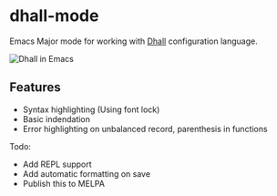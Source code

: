 # dhall-mode

Emacs Major mode for working
with [Dhall](https://github.com/dhall-lang/dhall-lang) configuration
language.

![Dhall in Emacs](https://user-images.githubusercontent.com/737477/30524312-ffc87a56-9c0e-11e7-89f4-86d166e603f7.gif "Dhall mode in Emacs")

## Features

* Syntax highlighting (Using font lock)
* Basic indendation
* Error highlighting on unbalanced record, parenthesis in functions

Todo:

* Add REPL support
* Add automatic formatting on save
* Publish this to MELPA


